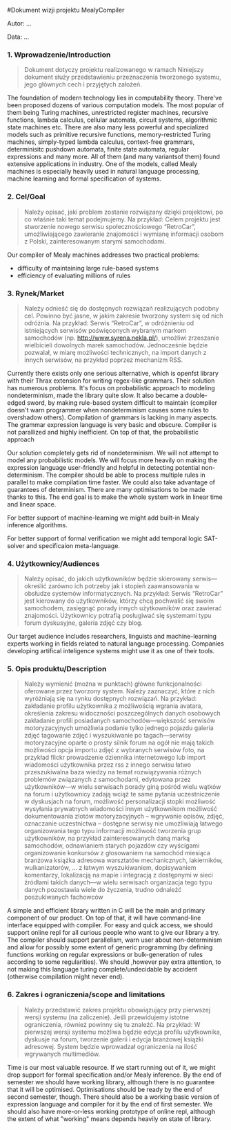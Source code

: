 #Dokument wizji projektu MealyCompiler

Autor: ...

Data: ...

### 1. Wprowadzenie/Introduction
>Dokument dotyczy projektu realizowanego w ramach  Niniejszy dokument służy przedstawieniu przeznaczenia tworzonego systemu, jego głównych cech i przyjętych założeń.

The foundation of modern technology lies in computability theory. There've been proposed dozens of various computation models. The most popular of them being Turing machines, unrestricted register machines, recursive functions, lambda calculus, cellular automata, circuit systems, algorithmic state machines etc. There are also many less powerful and specialized models such as primitive recursive functions, memory-restricted Turing machines, simply-typed lambda calculus, context-free grammars, determinisitc pushdown automata, finite state automata, regular expressions and many more. All of them (and many variantsof them) found extensive applications in industry. One of the models, called Mealy machines is especially heavily used in natural language processing, machine learning and formal specification of systems.

### 2. Cel/Goal
>Należy opisać, jaki problem zostanie rozwiązany dzięki projektowi, po co właśnie taki temat podejmujemy.
Na przykład:
Celem projektu jest stworzenie nowego serwisu społecznościowego “RetroCar”, umożliwiającego zawieranie znajomości i wymianę informacji osobom z Polski, zainteresowanym starymi samochodami.

Our compiler of Mealy machines addresses two practical problems: 

- difficulty of maintaining large rule-based systems
- efficiency of evaluating millions of rules




### 3. Rynek/Market
>Należy odnieść się do dostępnych rozwiązań realizujących podobny cel. Powinno być jasne, w jakim zakresie tworzony system się od nich odróżnia.
Na przykład:
Serwis “RetroCar”, w odróżnieniu od istniejących serwisów poświęconych wybranym markom samochodów (np. http://www.syrena.nekla.pl/), umożliwi zrzeszanie wielbicieli dowolnych marek samochodów. Jednocześnie będzie pozwalał, w miarę możliwości technicznych, na import danych z innych serwisów, na przykład poprzez mechanizm RSS.

Currently there exists only one serious alternative, which is openfst library with their Thrax extension for writing regex-like grammars. Their solution has numerous problems. It's focus on probabilistic approach to modeling nondeterminism, made the library quite slow. It also became a double-edged sword, by making rule-based system difficult to maintain (compiler doesn't warn programmer when nondeterminism causes some rules to overshadow others). Compilation of grammars is lacking in many aspects. The grammar expression language is very basic and obscure. Compiler is not parallized and highly inefficient. On top of that, the probabilistic approach

Our solution completely gets rid of nondeterminism. We will not attempt to model any probabilistic models. We will focus more heavily on making the expression language user-friendly and helpful in detecting potential non-determinism. The compiler should be able to process multiple rules in parallel to make compilation time faster. We could also take advantage of guarantees of determinism. There are many optimisations to be made thanks to this. The end goal is to make the whole system work in linear time and linear space.

For better support of machine-learning we might add built-in Mealy inference algorithms.

For better support of formal verification we might add temporal logic SAT-solver and specificaion meta-language.



### 4. Użytkownicy/Audiences
>Należy opisać, do jakich użytkowników będzie skierowany serwis—określić zarówno ich potrzeby jak i stopień zaawansowania w obsłudze systemów informatycznych.
Na przykład:
Serwis “RetroCar” jest kierowany do użytkowników, którzy chcą pochwalić się swoim samochodem, zasięgnąć porady innych użytkowników oraz zawierać znajomości. Użytkownicy potrafią posługiwać się systemami typu forum dyskusyjne, galeria zdjęć czy blog.

Our target audience includes researchers, linguists and machine-learning experts working in fields related to natural language processing. Companies developing artifical inteligence systems might use it as one of their tools. 



### 5. Opis produktu/Description
>Należy wymienić (można w punktach) główne funkcjonalności oferowane przez tworzony system. Należy zaznaczyć, które z nich wyróżniają się na rynku dostępnych rozwiązań.
Na przykład:
zakładanie profilu użytkownika z możliwością wgrania avatara, określenia zakresu widoczności poszczególnych danych osobowych
zakładanie profili posiadanych samochodów—większość serwisów motoryzacyjnych umożliwia podanie tylko jednego pojazdu
galeria zdjęć
tagowanie zdjęć i wyszukiwanie po tagach—serwisy motoryzacyjne oparte o prosty silnik forum na ogół nie mają takich możliwości
opcja importu zdjęć z wybranych serwisów foto, na przykład flickr
prowadzenie dziennika internetowego lub import wiadomości użytkownika przez rss z innego serwisu
łatwo przeszukiwalna baza wiedzy na temat rozwiązywania różnych problemów związanych z samochodami, edytowana przez użytkowników—w wielu serwisach porady giną pośród wielu wątków na forum i użytkownicy zadają wciąż te same pytania
uczestniczenie w dyskusjach na forum, możliwość personalizacji stopki
możliwość wysyłania prywatnych wiadomości innym użytkownikom
możliwość dokumentowania zlotów motoryzacyjnych – wgrywanie opisów, zdjęć, oznaczanie uczestnictwa – dostępne serwisy nie umożliwiają łatwego organizowania tego typu informacji
możliwość tworzenia grup użytkowników, na przykład zainteresowanych daną marką samochodów, odnawianiem starych pojazdów czy wyścigami
organizowanie konkursów z głosowaniem na samochód miesiąca
branżowa książka adresowa warsztatów mechanicznych, lakierników, wulkanizatorów, ... z łatwym wyszukiwaniem, dopisywaniem komentarzy, lokalizacją na mapie i integracją z dostępnymi w sieci źródłami takich danych—w wielu serwisach organizacja tego typu danych pozostawia wiele do życzenia, trudno odnaleźć poszukiwanych fachowców

A simple and efficient library written in C will be the main and primary component of our product. On top of that, it will have command-line interface equipped with compiler. For easy and quick access, we should support online repl for all curious people who want to give our library a try. The compiler should support parallelism, warn user about non-determinism and allow for possibly some extent of generic programming (by defining functions working on regular expressions or bulk-generation of rules according to some regularities). We should ,however pay extra attention, to not making this language turing complete/undecidable by accident (otherwise compilation might never end).

### 6. Zakres i ograniczenia/scope and limitations
>Należy przedstawić zakres projektu obowiązujący przy pierwszej wersji systemu (na zaliczenie). Jeśli przewidujemy istotne ograniczenia, również powinny się tu znaleźć.
Na przykład:
W pierwszej wersji systemu możliwa będzie edycja profilu użytkownika, dyskusje na forum, tworzenie galerii i edycja branżowej książki adresowej. System będzie wprowadzał ograniczenia na ilość wgrywanych multimediów.

Time is our most valuable resource. If we start running out of it, we might drop support for formal specification and/or Mealy inference. By the end of semester we should have working library, although there is no guarantee that it will be optimised. Optimisations should be ready by the end of second semester, 
though. There should also be a working basic version of expression language and compiler for it by the end of first semester. We should also have more-or-less working prototype of online repl, although the extent of what "working" means depends heavily on state of library.  